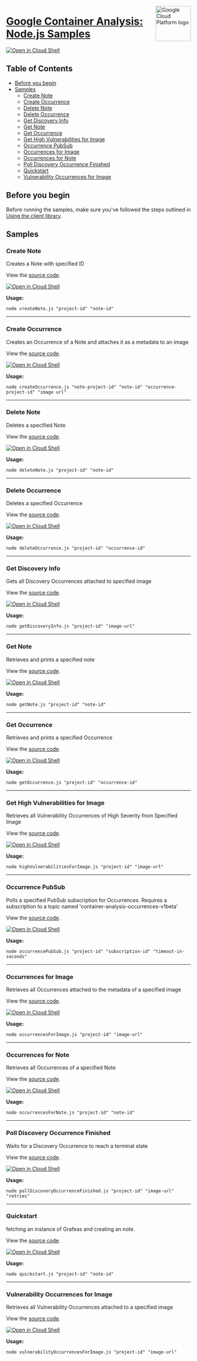 [//]: # "This README.md file is auto-generated, all changes to this file will be lost."
[//]: # "To regenerate it, use `python -m synthtool`."
<img src="https://avatars2.githubusercontent.com/u/2810941?v=3&s=96" alt="Google Cloud Platform logo" title="Google Cloud Platform" align="right" height="96" width="96"/>

# [Google Container Analysis: Node.js Samples](https://github.com/googleapis/nodejs-containeranalysis)

[![Open in Cloud Shell][shell_img]][shell_link]



## Table of Contents

* [Before you begin](#before-you-begin)
* [Samples](#samples)
  * [Create Note](#create-note)
  * [Create Occurrence](#create-occurrence)
  * [Delete Note](#delete-note)
  * [Delete Occurrence](#delete-occurrence)
  * [Get Discovery Info](#get-discovery-info)
  * [Get Note](#get-note)
  * [Get Occurrence](#get-occurrence)
  * [Get High Vulnerabilities for Image](#get-high-vulnerabilities-for-image)
  * [Occurrence PubSub](#occurrence-pubsub)
  * [Occurrences for Image](#occurrences-for-image)
  * [Occurrences for Note](#occurrences-for-note)
  * [Poll Discovery Occurrence Finished](#poll-discovery-occurrence-finished)
  * [Quickstart](#quickstart)
  * [Vulnerability Occurrences for Image](#vulnerability-occurrences-for-image)

## Before you begin

Before running the samples, make sure you've followed the steps outlined in
[Using the client library](https://github.com/googleapis/nodejs-containeranalysis#using-the-client-library).

## Samples



### Create Note

Creates a Note with specified ID

View the [source code](https://github.com/googleapis/nodejs-containeranalysis/blob/master/samples/createNote.js).

[![Open in Cloud Shell][shell_img]](https://console.cloud.google.com/cloudshell/open?git_repo=https://github.com/googleapis/nodejs-containeranalysis&page=editor&open_in_editor=samples/createNote.js,samples/README.md)

__Usage:__


`node createNote.js "project-id" "note-id"`


-----




### Create Occurrence

Creates an Occurrence of a Note and attaches it as a metadata to an image

View the [source code](https://github.com/googleapis/nodejs-containeranalysis/blob/master/samples/createOccurrence.js).

[![Open in Cloud Shell][shell_img]](https://console.cloud.google.com/cloudshell/open?git_repo=https://github.com/googleapis/nodejs-containeranalysis&page=editor&open_in_editor=samples/createOccurrence.js,samples/README.md)

__Usage:__


`node createOccurrence.js "note-project-id" "note-id" "occurrence-project-id" "image url"`


-----




### Delete Note

Deletes a specified Note

View the [source code](https://github.com/googleapis/nodejs-containeranalysis/blob/master/samples/deleteNote.js).

[![Open in Cloud Shell][shell_img]](https://console.cloud.google.com/cloudshell/open?git_repo=https://github.com/googleapis/nodejs-containeranalysis&page=editor&open_in_editor=samples/deleteNote.js,samples/README.md)

__Usage:__


`node deleteNote.js "project-id" "note-id"`


-----




### Delete Occurrence

Deletes a specified Occurrence

View the [source code](https://github.com/googleapis/nodejs-containeranalysis/blob/master/samples/deleteOccurrence.js).

[![Open in Cloud Shell][shell_img]](https://console.cloud.google.com/cloudshell/open?git_repo=https://github.com/googleapis/nodejs-containeranalysis&page=editor&open_in_editor=samples/deleteOccurrence.js,samples/README.md)

__Usage:__


`node deleteOccurrence.js "project-id" "occurrence-id"`


-----




### Get Discovery Info

Gets all Discovery Occurrences attached to specified image

View the [source code](https://github.com/googleapis/nodejs-containeranalysis/blob/master/samples/getDiscoveryInfo.js).

[![Open in Cloud Shell][shell_img]](https://console.cloud.google.com/cloudshell/open?git_repo=https://github.com/googleapis/nodejs-containeranalysis&page=editor&open_in_editor=samples/getDiscoveryInfo.js,samples/README.md)

__Usage:__


`node getDiscoveryInfo.js "project-id" "image-url"`


-----




### Get Note

Retrieves and prints a specified note

View the [source code](https://github.com/googleapis/nodejs-containeranalysis/blob/master/samples/getNote.js).

[![Open in Cloud Shell][shell_img]](https://console.cloud.google.com/cloudshell/open?git_repo=https://github.com/googleapis/nodejs-containeranalysis&page=editor&open_in_editor=samples/getNote.js,samples/README.md)

__Usage:__


`node getNote.js "project-id" "note-id"`


-----




### Get Occurrence

Retrieves and prints a specified Occurrence

View the [source code](https://github.com/googleapis/nodejs-containeranalysis/blob/master/samples/getOccurrence.js).

[![Open in Cloud Shell][shell_img]](https://console.cloud.google.com/cloudshell/open?git_repo=https://github.com/googleapis/nodejs-containeranalysis&page=editor&open_in_editor=samples/getOccurrence.js,samples/README.md)

__Usage:__


`node getOccurrence.js "project-id" "occurrence-id"`


-----




### Get High Vulnerabilities for Image

Retrieves all Vulnerability Occurrences of High Severity from Specified Image

View the [source code](https://github.com/googleapis/nodejs-containeranalysis/blob/master/samples/highVulnerabilitiesForImage.js).

[![Open in Cloud Shell][shell_img]](https://console.cloud.google.com/cloudshell/open?git_repo=https://github.com/googleapis/nodejs-containeranalysis&page=editor&open_in_editor=samples/highVulnerabilitiesForImage.js,samples/README.md)

__Usage:__


`node highVulnerabilitiesForImage.js "project-id" "image-url"`


-----




### Occurrence PubSub

Polls a specified PubSub subscription for Occurrences.  Requires a subscription to a topic named 'container-analysis-occurrences-v1beta'

View the [source code](https://github.com/googleapis/nodejs-containeranalysis/blob/master/samples/occurrencePubSub.js).

[![Open in Cloud Shell][shell_img]](https://console.cloud.google.com/cloudshell/open?git_repo=https://github.com/googleapis/nodejs-containeranalysis&page=editor&open_in_editor=samples/occurrencePubSub.js,samples/README.md)

__Usage:__


`node occurrencePubSub.js "project-id" "subscription-id" "timeout-in-seconds"`


-----




### Occurrences for Image

Retrieves all Occurrences attached to the metadata of a specified image

View the [source code](https://github.com/googleapis/nodejs-containeranalysis/blob/master/samples/occurrencesForImage.js).

[![Open in Cloud Shell][shell_img]](https://console.cloud.google.com/cloudshell/open?git_repo=https://github.com/googleapis/nodejs-containeranalysis&page=editor&open_in_editor=samples/occurrencesForImage.js,samples/README.md)

__Usage:__


`node occurrencesForImage.js "project-id" "image-url"`


-----




### Occurrences for Note

Retrieves all Occurrences of a specified Note

View the [source code](https://github.com/googleapis/nodejs-containeranalysis/blob/master/samples/occurrencesForNote.js).

[![Open in Cloud Shell][shell_img]](https://console.cloud.google.com/cloudshell/open?git_repo=https://github.com/googleapis/nodejs-containeranalysis&page=editor&open_in_editor=samples/occurrencesForNote.js,samples/README.md)

__Usage:__


`node occurrencesForNote.js "project-id" "note-id"`


-----




### Poll Discovery Occurrence Finished

Waits for a Discovery Occurrence to reach a terminal state

View the [source code](https://github.com/googleapis/nodejs-containeranalysis/blob/master/samples/pollDiscoveryOccurrenceFinished.js).

[![Open in Cloud Shell][shell_img]](https://console.cloud.google.com/cloudshell/open?git_repo=https://github.com/googleapis/nodejs-containeranalysis&page=editor&open_in_editor=samples/pollDiscoveryOccurrenceFinished.js,samples/README.md)

__Usage:__


`node pollDiscoveryOccurrenceFinished.js "project-id" "image-url" "retries"`


-----




### Quickstart

fetching an instance of Grafeas and creating an note.

View the [source code](https://github.com/googleapis/nodejs-containeranalysis/blob/master/samples/quickstart.js).

[![Open in Cloud Shell][shell_img]](https://console.cloud.google.com/cloudshell/open?git_repo=https://github.com/googleapis/nodejs-containeranalysis&page=editor&open_in_editor=samples/quickstart.js,samples/README.md)

__Usage:__


`node quickstart.js "project-id" "note-id"`


-----




### Vulnerability Occurrences for Image

Retrieves all Vulnerability Occurrences attached to a specified image

View the [source code](https://github.com/googleapis/nodejs-containeranalysis/blob/master/samples/vulnerabilityOccurrencesForImage.js).

[![Open in Cloud Shell][shell_img]](https://console.cloud.google.com/cloudshell/open?git_repo=https://github.com/googleapis/nodejs-containeranalysis&page=editor&open_in_editor=samples/vulnerabilityOccurrencesForImage.js,samples/README.md)

__Usage:__


`node vulnerabilityOccurrencesForImage.js "project-id" "image-url"`






[shell_img]: https://gstatic.com/cloudssh/images/open-btn.png
[shell_link]: https://console.cloud.google.com/cloudshell/open?git_repo=https://github.com/googleapis/nodejs-containeranalysis&page=editor&open_in_editor=samples/README.md
[product-docs]: https://cloud.google.com/container-registry/docs/container-analysis
